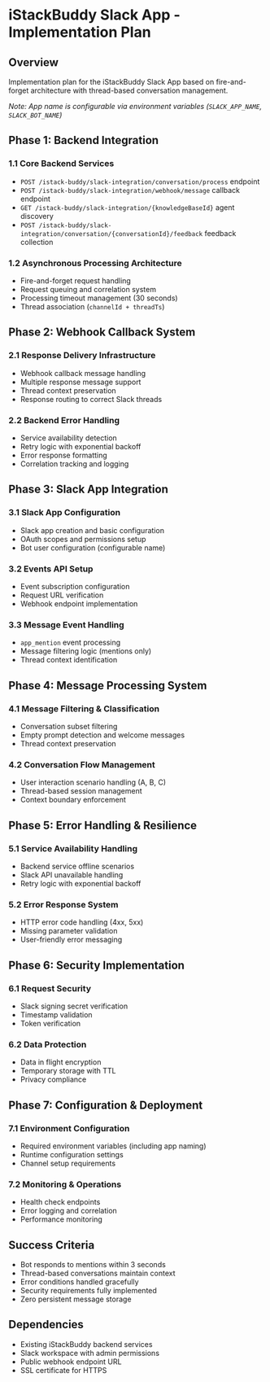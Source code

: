 # iStackBuddy Slack App - Implementation Plan

## Overview

Implementation plan for the iStackBuddy Slack App based on fire-and-forget architecture with thread-based conversation management.

_Note: App name is configurable via environment variables (`SLACK_APP_NAME`, `SLACK_BOT_NAME`)_

## Phase 1: Backend Integration

### 1.1 Core Backend Services

- `POST /istack-buddy/slack-integration/conversation/process` endpoint
- `POST /istack-buddy/slack-integration/webhook/message` callback endpoint
- `GET /istack-buddy/slack-integration/{knowledgeBaseId}` agent discovery
- `POST /istack-buddy/slack-integration/conversation/{conversationId}/feedback` feedback collection

### 1.2 Asynchronous Processing Architecture

- Fire-and-forget request handling
- Request queuing and correlation system
- Processing timeout management (30 seconds)
- Thread association (`channelId + threadTs`)

## Phase 2: Webhook Callback System

### 2.1 Response Delivery Infrastructure

- Webhook callback message handling
- Multiple response message support
- Thread context preservation
- Response routing to correct Slack threads

### 2.2 Backend Error Handling

- Service availability detection
- Retry logic with exponential backoff
- Error response formatting
- Correlation tracking and logging

## Phase 3: Slack App Integration

### 3.1 Slack App Configuration

- Slack app creation and basic configuration
- OAuth scopes and permissions setup
- Bot user configuration (configurable name)

### 3.2 Events API Setup

- Event subscription configuration
- Request URL verification
- Webhook endpoint implementation

### 3.3 Message Event Handling

- `app_mention` event processing
- Message filtering logic (mentions only)
- Thread context identification

## Phase 4: Message Processing System

### 4.1 Message Filtering & Classification

- Conversation subset filtering
- Empty prompt detection and welcome messages
- Thread context preservation

### 4.2 Conversation Flow Management

- User interaction scenario handling (A, B, C)
- Thread-based session management
- Context boundary enforcement

## Phase 5: Error Handling & Resilience

### 5.1 Service Availability Handling

- Backend service offline scenarios
- Slack API unavailable handling
- Retry logic with exponential backoff

### 5.2 Error Response System

- HTTP error code handling (4xx, 5xx)
- Missing parameter validation
- User-friendly error messaging

## Phase 6: Security Implementation

### 6.1 Request Security

- Slack signing secret verification
- Timestamp validation
- Token verification

### 6.2 Data Protection

- Data in flight encryption
- Temporary storage with TTL
- Privacy compliance

## Phase 7: Configuration & Deployment

### 7.1 Environment Configuration

- Required environment variables (including app naming)
- Runtime configuration settings
- Channel setup requirements

### 7.2 Monitoring & Operations

- Health check endpoints
- Error logging and correlation
- Performance monitoring

## Success Criteria

- Bot responds to mentions within 3 seconds
- Thread-based conversations maintain context
- Error conditions handled gracefully
- Security requirements fully implemented
- Zero persistent message storage

## Dependencies

- Existing iStackBuddy backend services
- Slack workspace with admin permissions
- Public webhook endpoint URL
- SSL certificate for HTTPS
